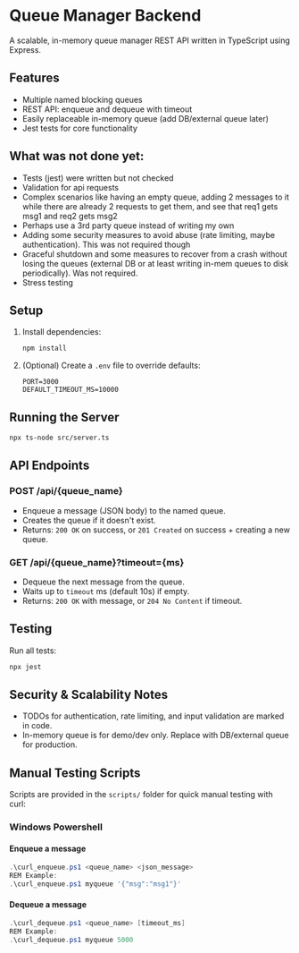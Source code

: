 # Queue Manager Backend

A scalable, in-memory queue manager REST API written in TypeScript using Express.

## Features
- Multiple named blocking queues
- REST API: enqueue and dequeue with timeout
- Easily replaceable in-memory queue (add DB/external queue later)
- Jest tests for core functionality

## What was not done yet:
- Tests (jest) were written but not checked
- Validation for api requests
- Complex scenarios like having an empty queue, adding 2 messages to it while there are already 2 requests to get them, and see that req1 gets msg1 and req2 gets msg2
- Perhaps use a 3rd party queue instead of writing my own 
- Adding some security measures to avoid abuse (rate limiting, maybe authentication). This was not required though
- Graceful shutdown and some measures to recover from a crash without losing the queues (external DB or at least writing in-mem queues to disk periodically). Was not required.
- Stress testing

## Setup
1. Install dependencies:
   ```sh
   npm install
   ```
2. (Optional) Create a `.env` file to override defaults:
   ```env
   PORT=3000
   DEFAULT_TIMEOUT_MS=10000
   ```

## Running the Server
```sh
npx ts-node src/server.ts
```

## API Endpoints
### POST /api/{queue_name}
- Enqueue a message (JSON body) to the named queue.
- Creates the queue if it doesn't exist.
- Returns: `200 OK` on success, or `201 Created` on success + creating a new queue.

### GET /api/{queue_name}?timeout={ms}
- Dequeue the next message from the queue.
- Waits up to `timeout` ms (default 10s) if empty.
- Returns: `200 OK` with message, or `204 No Content` if timeout.

## Testing
Run all tests:
```sh
npx jest
```

## Security & Scalability Notes
- TODOs for authentication, rate limiting, and input validation are marked in code.
- In-memory queue is for demo/dev only. Replace with DB/external queue for production.

## Manual Testing Scripts

Scripts are provided in the `scripts/` folder for quick manual testing with curl:

### Windows Powershell

#### Enqueue a message
```powershell
.\curl_enqueue.ps1 <queue_name> <json_message>
REM Example:
.\curl_enqueue.ps1 myqueue '{"msg":"msg1"}'
```

#### Dequeue a message
```powershell
.\curl_dequeue.ps1 <queue_name> [timeout_ms]
REM Example:
.\curl_dequeue.ps1 myqueue 5000
```